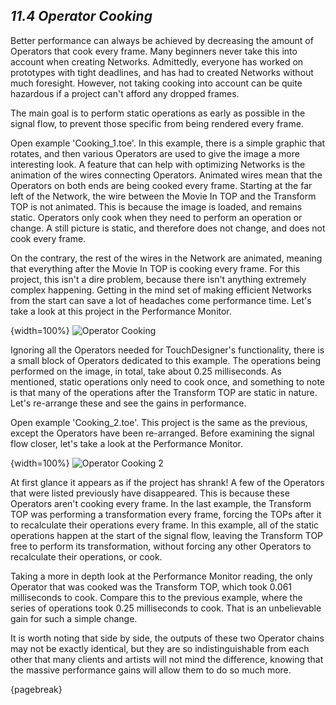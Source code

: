 
## *11.4 Operator Cooking*

Better performance can always be achieved by decreasing the amount of Operators that cook every frame. Many beginners never take this into account when creating Networks. Admittedly, everyone has worked on prototypes with tight deadlines, and has had to created Networks without much foresight. However, not taking cooking into account can be quite hazardous if a project can't afford any dropped frames.

The main goal is to perform static operations as early as possible in the signal flow, to prevent those specific from being rendered every frame.

Open example 'Cooking\_1.toe'. In this example, there is a simple graphic that rotates, and then various Operators are used to give the image a more interesting look. A feature that can help with optimizing Networks is the animation of the wires connecting Operators. Animated wires mean that the Operators on both ends are being cooked every frame. Starting at the far left of the Network, the wire between the Movie In TOP and the Transform TOP is not animated. This is because the image is loaded, and remains static. Operators only cook when they need to perform an operation or change. A still picture is static, and therefore does not change, and does not cook every frame. 

On the contrary, the rest of the wires in the Network are animated, meaning that everything after the Movie In TOP is cooking every frame. For this project, this isn't a dire problem, because there isn't anything extremely complex happening. Getting in the mind set of making efficient Networks from the start can save a lot of headaches come performance time. Let's take a look at this project in the Performance Monitor. 

{width=100%}
![Operator Cooking](images/11.4/operator-cooking-1.png)

Ignoring all the Operators needed for TouchDesigner's functionality, there is a small block of Operators dedicated to this example. The operations being performed on the image, in total, take about 0.25 milliseconds. As mentioned, static operations only need to cook once, and something to note is that many of the operations after the Transform TOP are  static in nature. Let's re-arrange these and see the gains in performance.

Open example 'Cooking\_2.toe'. This project is the same as the previous, except the Operators have been re-arranged. Before examining the signal flow closer, let's take a look at the Performance Monitor.

{width=100%}
![Operator Cooking 2](images/11.4/operator-cooking-2.png)

At first glance it appears as if the project has shrank! A few of the Operators that were listed previously have disappeared. This is because these Operators aren't cooking every frame. In the last example, the Transform TOP was performing a transformation every frame, forcing the TOPs after it to recalculate their operations every frame. In this example, all of the static operations happen at the start of the signal flow, leaving the Transform TOP free to perform its transformation, without forcing any other Operators to recalculate their operations, or cook.

Taking a more in depth look at the Performance Monitor reading, the only Operator that was cooked was the Transform TOP, which took 0.061 milliseconds to cook. Compare this to the previous example, where the series of operations took 0.25 milliseconds to cook. That is an unbelievable gain for such a simple change.

It is worth noting that side by side, the outputs of these two Operator chains may not be exactly identical, but they are so indistinguishable from each other that many clients and artists will not mind the difference, knowing that the massive performance gains will allow them to do so much more.

{pagebreak}